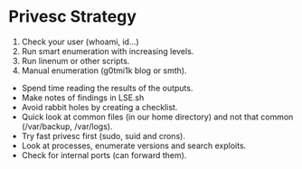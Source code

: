 # Privesc Strategy

1. Check your user (whoami, id...)
2. Run smart enumeration with increasing levels.
3. Run linenum or other scripts.
4. Manual enumeration (g0tmi1k blog or smth).

- Spend time reading the results of the outputs.
- Make notes of findings in LSE.sh
- Avoid rabbit holes by creating a checklist.
- Quick look at common files (in our home directory) and not that common (/var/backup, /var/logs).
- Try fast privesc first (sudo, suid and crons).
- Look at processes, enumerate versions and search exploits.
- Check for internal ports (can forward them).
